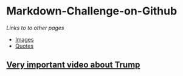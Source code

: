 # Markdown-Challenge-on-Github
_Links to to other pages_
* [Images](Images.md)
* [Quotes](Quotes.md)

## [Very important video about Trump](https://www.youtube.com/watch?v=iik25wqIuFo&ab_channel=Rickroll%2Cbutwithadifferentlink)
